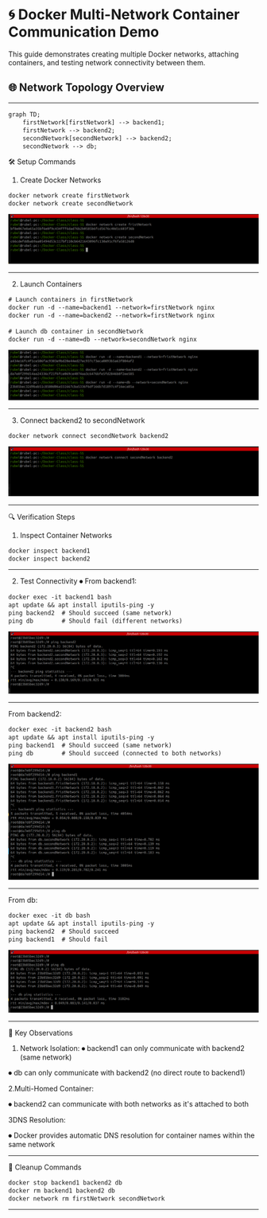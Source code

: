 # 🌀 Docker Multi-Network Container Communication Demo

This guide demonstrates creating multiple Docker networks, attaching containers, and testing network connectivity between them.

## 🌐 Network Topology Overview
---

```mermaid
graph TD;
    firstNetwork[firstNetwork] --> backend1;
    firstNetwork --> backend2;
    secondNetwork[secondNetwork] --> backend2;
    secondNetwork --> db;
```


🛠️ Setup Commands

1. Create Docker Networks
 
```
docker network create firstNetwork
docker network create secondNetwork
```

![Network Create](Image/docker-network-create.png)


---

2. Launch Containers

```
# Launch containers in firstNetwork
docker run -d --name=backend1 --network=firstNetwork nginx
docker run -d --name=backend2 --network=firstNetwork nginx

# Launch db container in secondNetwork
docker run -d --name=db --network=secondNetwork nginx

```

![Docker Run](Image/docker-run2.png)

---

3. Connect backend2 to secondNetwork

```
docker network connect secondNetwork backend2
```
![Docker Connect](Image/docker-network-connect3.png)

---

🔍 Verification Steps

1. Inspect Container Networks

```
docker inspect backend1
docker inspect backend2
```

---

2. Test Connectivity
  ⏺ From backend1:

```
docker exec -it backend1 bash
apt update && apt install iputils-ping -y
ping backend2  # Should succeed (same network)
ping db        # Should fail (different networks)

```

![Ping Backend2](Image/db-backend2-ping.png)

---

From backend2:

```
docker exec -it backend2 bash
apt update && apt install iputils-ping -y
ping backend1  # Should succeed (same network)
ping db        # Should succeed (connected to both networks)

```
![Ping Backend 2](Image/Backend2.png)

---

From db:

```
docker exec -it db bash
apt update && apt install iputils-ping -y
ping backend2  # Should succeed
ping backend1  # Should fail

```
![Ping DB](Image/ping-db.png)

---

📌 Key Observations

1. Network Isolation:
  ⏺ backend1 can only communicate with backend2 (same network)

  ⏺ db can only communicate with backend2 (no direct route to backend1)

2.Multi-Homed Container:

  ⏺ backend2 can communicate with both networks as it's attached to both

3DNS Resolution:

  ⏺ Docker provides automatic DNS resolution for container names within the same network

---

🧹 Cleanup Commands

```
docker stop backend1 backend2 db
docker rm backend1 backend2 db
docker network rm firstNetwork secondNetwork
```

---
